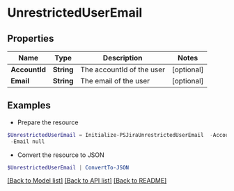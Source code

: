 # UnrestrictedUserEmail
## Properties

Name | Type | Description | Notes
------------ | ------------- | ------------- | -------------
**AccountId** | **String** | The accountId of the user | [optional] 
**Email** | **String** | The email of the user | [optional] 

## Examples

- Prepare the resource
```powershell
$UnrestrictedUserEmail = Initialize-PSJiraUnrestrictedUserEmail  -AccountId null `
 -Email null
```

- Convert the resource to JSON
```powershell
$UnrestrictedUserEmail | ConvertTo-JSON
```

[[Back to Model list]](../README.md#documentation-for-models) [[Back to API list]](../README.md#documentation-for-api-endpoints) [[Back to README]](../README.md)

